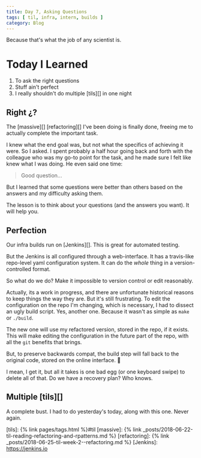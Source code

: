 ```yaml
---
title: Day 7, Asking Questions
tags: [ til, infra, intern, builds ]
category: Blog
---
```


Because that's what the job of any scientist is.

# Today I Learned

1. To ask the right questions
2. Stuff ain't perfect
3. I really shouldn't do multiple [tils][] in one night

## Right ¿?

The [massive][] [refactoring][] I've been doing is finally done, freeing me to
actually complete the important task.

I knew what the end goal was, but not what the specifics of achieving it were.
So I asked. I spent probably a half hour going back and forth with the colleague
who was my go-to point for the task, and he made sure I felt like knew what I
was doing. He even said one time:

> Good question...

But I learned that some questions were better than others based on the answers
and my difficulty asking them.

The lesson is to think about your questions (and the answers you want). It will
help you.

## Perfection

Our infra builds run on [Jenkins][]. This is great for automated testing.

But the Jenkins is all configured through a web-interface. It has a travis-like
repo-level yaml configuration system. It can do the *whole* thing in a
version-controlled format.

So what do we do? Make it impossible to version control or edit reasonably.

Actually, its a work in progress, and there are unfortunate historical reasons
to keep things the way they are. But it's still frustrating. To edit the
configuration on the repo I'm changing, which is necessary, I had to dissect an
ugly build script. Yes, another one. Because it wasn't as simple as `make` or
`./build`.

The new one will use my refactored version, stored in the repo, if it exists.
This will make editing the configuration in the future part of the repo, with
all the `git` benefits that brings.

But, to preserve backwards compat, the build step will fall back to the original
code, stored on the online interface. :eyes:

I mean, I get it, but all it takes is one bad egg (or one keyboard swipe) to
delete all of that. Do we have a recovery plan? Who knows.

## Multiple [tils][]

A complete bust. I had to do yesterday's today, along with this one. Never
again.

[tils]: {% link pages/tags.html %}#til
[massive]: {% link _posts/2018-06-22-til-reading-refactoring-and-rpatterns.md %}
[refactoring]: {% link _posts/2018-06-25-til-week-2--refactoring.md %}
[Jenkins]: https://jenkins.io
